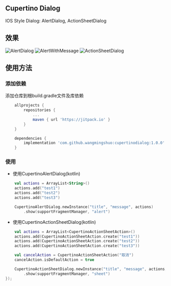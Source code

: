 ## Cupertino Dialog

IOS Style Dialog: AlertDialog, ActionSheetDialog

## 效果

![AlertDialog](/screenshots/screenshots1.gif)
![AlertWithMessage](/screenshots/screenshots2.gif)
![ActionSheetDialog](/screenshots/screenshots3.gif)

## 使用方法

### 添加依赖

添加仓库到根build.gradle文件及库依赖
``` gradle
    allprojects {
        repositories {
            ...
            maven { url 'https://jitpack.io' }
        }
    }

    dependencies {
        implementation 'com.github.wangmingshuo:cupertinodialog:1.0.0'
    }
```
### 使用

- 使用CupertinoAlertDialog(kotlin)

``` kotlin
	val actions = ArrayList<String>()
	actions.add("test1")
	actions.add("test2")
	actions.add("test3")

	CupertinoAlertDialog.newInstance("title", "message", actions)
		.show(supportFragmentManager, "alert")
```

- 使用CupertinoActionSheetDialog(kotlin)

``` kotlin
	val actions = ArrayList<CupertinoActionSheetAction>()
	actions.add(CupertinoActionSheetAction.create("test1"))
	actions.add(CupertinoActionSheetAction.create("test2"))
	actions.add(CupertinoActionSheetAction.create("test3"))

	val cancelAction = CupertinoActionSheetAction("取消")
	cancelAction.isDefaultAction = true

	CupertinoActionSheetDialog.newInstance("title", "message", actions, cancelAction)
		.show(supportFragmentManager, "sheet")
});
```

